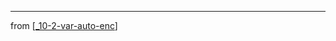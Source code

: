 
---
from [[_10-2-var-auto-enc]]

[//begin]: # "Autogenerated link references for markdown compatibility"
[_10-2-var-auto-enc]: _10-2-var-auto-enc.md "_10-2-var-auto-enc"
[//end]: # "Autogenerated link references"
